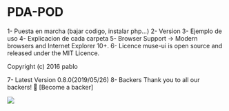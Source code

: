 # PDA-POD

1- Puesta en marcha (bajar codigo, instalar php...)
2- Version
3- Ejemplo de uso
4- Explicacion de cada carpeta
5- Browser Support -> Modern browsers and Internet Explorer 10+.
6- Licence
muse-ui is open source and released under the MIT Licence.

Copyright (c) 2016 pablo

7- Latest Version 0.8.0(2019/05/26)
8- Backers
Thank you to all our backers! 🙏 [Become a backer]

<img src="https://camo.githubusercontent.com/a3b57c4106667bd858cb4ddb64a0e5b882bfb552/68747470733a2f2f6d656469612e67697068792e636f6d2f6d656469612f31316a6c6e6c7451675569326d512f67697068792e676966" data-canonical-src="https://media.giphy.com/media/11jlnltQgUi2mQ/giphy.gif" style="max-width:100%;">
